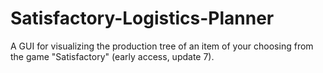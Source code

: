 # Satisfactory-Logistics-Planner
A GUI for visualizing the production tree of an item of your choosing from the game "Satisfactory" (early access, update 7).
